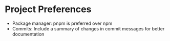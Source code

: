 # Project Preferences

- Package manager: pnpm is preferred over npm
- Commits: Include a summary of changes in commit messages for better
  documentation
